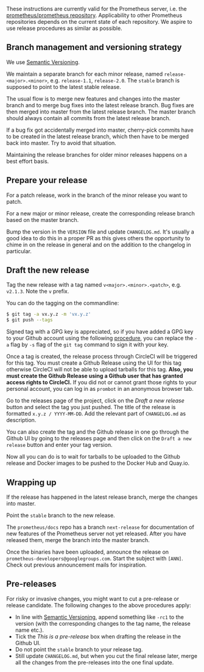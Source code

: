 These instructions are currently valid for the Prometheus server, i.e. the [prometheus/prometheus repository](https://github.com/prometheus/prometheus). Applicability to other Prometheus repositories depends on the current state of each repository. We aspire to use release procedures as similar as possible.

## Branch management and versioning strategy

We use [Semantic Versioning](http://semver.org/).

We maintain a separate branch for each minor release, named `release-<major>.<minor>`, e.g. `release-1.1`, `release-2.0`. The `stable` branch is supposed to point to the latest stable release.

The usual flow is to merge new features and changes into the master branch and to merge bug fixes into the latest release branch. Bug fixes are then merged into master from the latest release branch. The master branch should always contain all commits from the latest release branch.

If a bug fix got accidentally merged into master, cherry-pick commits have to be created in the latest release branch, which then have to be merged back into master. Try to avoid that situation.

Maintaining the release branches for older minor releases happens on a best effort basis. 

## Prepare your release

For a patch release, work in the branch of the minor release you want to patch.

For a new major or minor release, create the corresponding release branch based on the master branch.

Bump the version in the `VERSION` file and update `CHANGELOG.md`. It's usually a good idea to do this in a proper PR as this gives others the opportunity to chime in on the release in general and on the addition to the changelog in particular.

## Draft the new release

Tag the new release with a tag named `v<major>.<minor>.<patch>`, e.g. `v2.1.3`. Note the `v` prefix.

You can do the tagging on the commandline:

```bash
$ git tag -a vx.y.z -m 'vx.y.z'
$ git push --tags
```
Signed tag with a GPG key is appreciated, so if you have added a GPG key to your Github account using the following [procedure](https://help.github.com/articles/generating-a-gpg-key/), you can replace the `-a` flag by `-s` flag of the `git tag` command to sign it with your key.

Once a tag is created, the release process through CircleCI will be triggered for this tag.
You must create a Github Release using the UI for this tag otherwise CircleCI will not be able to upload tarballs for this tag. __Also, you must create the Github Release using a Github user that has granted access rights to CircleCI.__ If you did not or cannot grant those rights to your personal account, you can log in as `prombot` in an anonymous browser tab.

Go to the releases page of the project, click on the _Draft a new release_ button and select the tag you just pushed. The title of the release is formatted `x.y.z / YYYY-MM-DD`. Add the relevant part of `CHANGELOG.md` as description.

You can also create the tag and the Github release in one go through the Github UI by going to the releases page and then click on the `Draft a new release` button and enter your tag version.

Now all you can do is to wait for tarballs to be uploaded to the Github release and Docker images to be pushed to the Docker Hub and Quay.io.

## Wrapping up

If the release has happened in the latest release branch, merge the changes into master.

Point the `stable` branch to the new release.

The `prometheus/docs` repo has a branch `next-release` for documentation of new features of the Prometheus server not yet released. After you have released them, merge the branch into the master branch.

Once the binaries have been uploaded, announce the release on `prometheus-developers@googlegroups.com`. Start the subject with `[ANN]`. Check out previous announcement mails for inspiration.

## Pre-releases

For risky or invasive changes, you might want to cut a pre-release or release candidate. The following changes to the above procedures apply:
* In line with [Semantic Versioning](http://semver.org/), append something like `-rc1` to the version (with the corresponding changes to the tag name, the release name etc.).
* Tick the _This is a pre-release_ box when drafting the release in the Github UI.
* Do not point the `stable` branch to your release tag.
* Still update `CHANGELOG.md`, but when you cut the final release later, merge all the changes from the pre-releases into the one final update.
